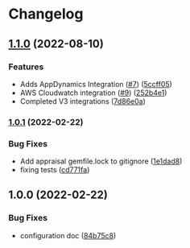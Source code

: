 # Changelog

## [1.1.0](https://github.com/PagerTree/pager_tree-integrations/compare/v1.0.1...v1.1.0) (2022-08-10)


### Features

* Adds AppDynamics Integration ([#7](https://github.com/PagerTree/pager_tree-integrations/issues/7)) ([5ccff05](https://github.com/PagerTree/pager_tree-integrations/commit/5ccff052b8fa0be259e644c8f6dbd85206c390a7))
* AWS Cloudwatch integration ([#9](https://github.com/PagerTree/pager_tree-integrations/issues/9)) ([252b4e1](https://github.com/PagerTree/pager_tree-integrations/commit/252b4e1fbd83ee4a93dfecd2d202b06eaa9bdc91))
* Completed V3 integrations ([7d86e0a](https://github.com/PagerTree/pager_tree-integrations/commit/7d86e0a3fd11916e29679baefebbcde0db3deadf))

### [1.0.1](https://github.com/armiiller/pager_tree-integrations/compare/v1.0.0...v1.0.1) (2022-02-22)


### Bug Fixes

* Add appraisal gemfile.lock to gitignore ([1e1dad8](https://github.com/armiiller/pager_tree-integrations/commit/1e1dad851eb705d7fcac9f398dd7d89ea7b84231))
* fixing tests ([cd771fa](https://github.com/armiiller/pager_tree-integrations/commit/cd771fa3bf41a0e19429641da87fcb75ac4433d2))

## 1.0.0 (2022-02-22)


### Bug Fixes

* configuration doc ([84b75c8](https://github.com/armiiller/pager_tree-integrations/commit/84b75c8d6afe2b5bec38dbf38d5c3866745f939d))
